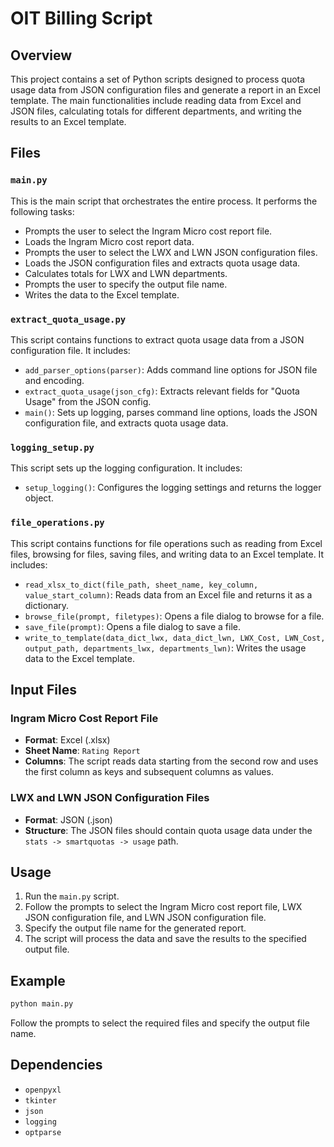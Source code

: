 # OIT Billing Script

## Overview

This project contains a set of Python scripts designed to process quota usage data from JSON configuration files and generate a report in an Excel template. The main functionalities include reading data from Excel and JSON files, calculating totals for different departments, and writing the results to an Excel template.

## Files

### `main.py`

This is the main script that orchestrates the entire process. It performs the following tasks:
- Prompts the user to select the Ingram Micro cost report file.
- Loads the Ingram Micro cost report data.
- Prompts the user to select the LWX and LWN JSON configuration files.
- Loads the JSON configuration files and extracts quota usage data.
- Calculates totals for LWX and LWN departments.
- Prompts the user to specify the output file name.
- Writes the data to the Excel template.

### `extract_quota_usage.py`

This script contains functions to extract quota usage data from a JSON configuration file. It includes:
- `add_parser_options(parser)`: Adds command line options for JSON file and encoding.
- `extract_quota_usage(json_cfg)`: Extracts relevant fields for "Quota Usage" from the JSON config.
- `main()`: Sets up logging, parses command line options, loads the JSON configuration file, and extracts quota usage data.

### `logging_setup.py`

This script sets up the logging configuration. It includes:
- `setup_logging()`: Configures the logging settings and returns the logger object.

### `file_operations.py`

This script contains functions for file operations such as reading from Excel files, browsing for files, saving files, and writing data to an Excel template. It includes:
- `read_xlsx_to_dict(file_path, sheet_name, key_column, value_start_column)`: Reads data from an Excel file and returns it as a dictionary.
- `browse_file(prompt, filetypes)`: Opens a file dialog to browse for a file.
- `save_file(prompt)`: Opens a file dialog to save a file.
- `write_to_template(data_dict_lwx, data_dict_lwn, LWX_Cost, LWN_Cost, output_path, departments_lwx, departments_lwn)`: Writes the usage data to the Excel template.

## Input Files

### Ingram Micro Cost Report File

- **Format**: Excel (.xlsx)
- **Sheet Name**: `Rating Report`
- **Columns**: The script reads data starting from the second row and uses the first column as keys and subsequent columns as values.

### LWX and LWN JSON Configuration Files

- **Format**: JSON (.json)
- **Structure**: The JSON files should contain quota usage data under the `stats -> smartquotas -> usage` path.

## Usage

1. Run the `main.py` script.
2. Follow the prompts to select the Ingram Micro cost report file, LWX JSON configuration file, and LWN JSON configuration file.
3. Specify the output file name for the generated report.
4. The script will process the data and save the results to the specified output file.

## Example

```sh
python main.py
```

Follow the prompts to select the required files and specify the output file name.

## Dependencies

- `openpyxl`
- `tkinter`
- `json`
- `logging`
- `optparse`